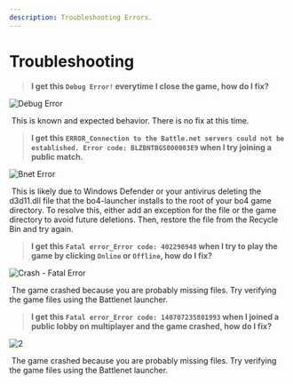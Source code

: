 ```yaml
---
description: Troubleshooting Errors.
---
```


# Troubleshooting

> **I get this `Debug Error!` everytime I close the game, how do I fix?**

![Debug Error](https://github.com/WrekLess/shield-docs/assets/9027113/a61e46b9-8457-4f60-a2b8-fa25ad416ed8)

&#x20;⁠ This is known and expected behavior. There is no fix at this time.

> **I get this `ERROR_Connection to the Battle.net servers could not be established. Error code: BLZBNTBGS000003E9` when I try joining a public match.**

![Bnet Error](https://github.com/WrekLess/shield-docs/assets/9027113/5695182a-ae45-4c48-b052-4c2e152fb298)

&#x20;⁠ This is likely due to Windows Defender or your antivirus deleting the d3d11.dll file that the bo4-launcher installs to the root of your bo4 game directory. To resolve this, either add an exception for the file or the game directory to avoid future deletions. Then, restore the file from the Recycle Bin and try again.

> **I get this `Fatal error_Error code: 402296948` when I try to play the game by clicking `Online` or `Offline`, how do I fix?**

![Crash - Fatal Error](https://github.com/WrekLess/shield-docs/assets/9027113/b2dcdc65-1844-448d-9f64-29998eb9dd80)

&#x20;⁠ The game crashed because you are probably missing files. Try verifying the game files using the Battlenet launcher.

> **I get this `Fatal error_Error code: 140707235801993` when I joined a public lobby on multiplayer and the game crashed, how do I fix?**

![2](https://github.com/WrekLess/shield-docs/assets/9027113/26a52238-c1dc-4d04-819f-4af4c82d81e1)

&#x20;⁠ The game crashed because you are probably missing files. Try verifying the game files using the Battlenet launcher.
